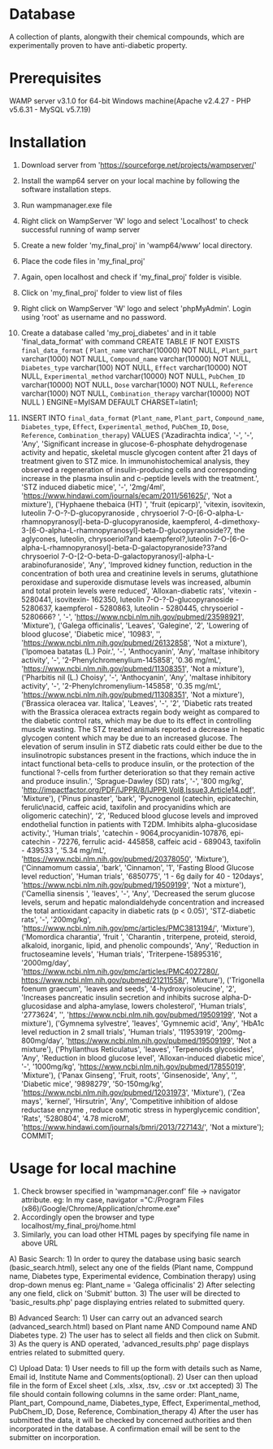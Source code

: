 # Database
A collection of plants, alongwith their chemical compounds, which are experimentally proven to have anti-diabetic property. 

# Prerequisites
WAMP server v3.1.0 for 64-bit Windows machine(Apache v2.4.27 - PHP v5.6.31 - MySQL v5.7.19)

# Installation 
1) Download server from 'https://sourceforge.net/projects/wampserver/'
1) Install the wamp64 server on your local machine by following the software installation steps.
2) Run wampmanager.exe file
3) Right click on WampServer 'W' logo and select 'Localhost' to check successful running of wamp server
4) Create a new folder 'my_final_proj' in 'wamp64/www' local directory.
5) Place the code files in 'my_final_proj'
6) Again, open localhost and check if 'my_final_proj' folder is visible.
7) Click on 'my_final_proj' folder to view list of files
8) Right click on WampServer 'W' logo and select 'phpMyAdmin'. Login using 'root' as username and no password. 
9) Create a database called 'my_proj_diabetes' and in it table 'final_data_format' with command
CREATE TABLE IF NOT EXISTS `final_data_format` (
  `Plant_name` varchar(10000) NOT NULL,
  `Plant_part` varchar(1000) NOT NULL,
  `Compound_name` varchar(10000) NOT NULL,
  `Diabetes_type` varchar(100) NOT NULL,
  `Effect` varchar(10000) NOT NULL,
  `Experimental_method` varchar(10000) NOT NULL,
  `PubChem_ID` varchar(10000) NOT NULL,
  `Dose` varchar(1000) NOT NULL,
  `Reference` varchar(1000) NOT NULL,
  `Combination_therapy` varchar(10000) NOT NULL
) ENGINE=MyISAM DEFAULT CHARSET=latin1;

10) INSERT INTO `final_data_format` (`Plant_name`, `Plant_part`, `Compound_name`, `Diabetes_type`, `Effect`, `Experimental_method`, `PubChem_ID`, `Dose`, `Reference`, `Combination_therapy`) VALUES
('Azadirachta indica', '-', '-', 'Any', 'Significant increase in glucose-6-phosphate dehydrogenase activity and hepatic, skeletal muscle glycogen content after 21 days of treatment given to STZ mice. In immunohistochemical analysis, they observed a regeneration of insulin-producing cells and corresponding increase in the plasma insulin and c-peptide levels with the treatment.', 'STZ induced diabetic mice', '-', '2mg/4ml', 'https://www.hindawi.com/journals/ecam/2011/561625/', 'Not a mixture'),
('Hyphaene thebaica (HT) ', 'fruit (epicarp)', 'vitexin, isovitexin, luteolin 7-O-?-D-glucopyranoside , chrysoeriol 7-O-[6-O-alpha-L-rhamnopyranosyl]-beta-D-glucopyranoside, kaempferol, 4-dimethoxy-3-[6-O-alpha-L-rhamnopyranosyl]-beta-D-glucopyranoside?7, the aglycones, luteolin, chrysoeriol?and kaempferol?,luteolin 7-O-[6-O-alpha-L-rhamnopyranosyl]-beta-D-galactopyranoside?3?and chrysoeriol 7-O-[2-O-beta-D-galactopyranosyl]-alpha-L-arabinofuranoside', 'Any', 'Improved kidney function, reduction in the concentration of both urea and creatinine levels in serums, glutathione peroxidase and superoxide dismutase levels was increased, albumin and total protein levels were reduced', 'Alloxan-diabetic rats', 'vitexin - 5280441,  isovitexin- 162350,  luteolin 7-O-?-D-glucopyranoside -  5280637,  kaempferol - 5280863, luteolin - 5280445,  chrysoeriol - 5280666? ', '-', 'https://www.ncbi.nlm.nih.gov/pubmed/23598921', 'Mixture'),
('Galega officinalis', 'Leaves', 'Galegine', '2', 'Lowering of blood glucose', 'Diabetic mice', '10983', '', 'https://www.ncbi.nlm.nih.gov/pubmed/26132858', 'Not a mixture'),
('Ipomoea batatas (L.) Poir.', '-', 'Anthocyanin', 'Any', 'maltase inhibitory activity', '-', '2-Phenylchromenylium-145858', '0.36 mg/mL', 'https://www.ncbi.nlm.nih.gov/pubmed/11308351', 'Not a mixture'),
('Pharbitis nil (L.) Choisy', '-', 'Anthocyanin', 'Any', 'maltase inhibitory activity', '-', '2-Phenylchromenylium-145858', '0.35 mg/mL', 'https://www.ncbi.nlm.nih.gov/pubmed/11308351', 'Not a mixture'),
('Brassica  oleracea var. Italica', 'Leaves', '-', '2', 'Diabetic   rats   treated   with   the Brassica   oleracea   extracts   regain   body   weight   as compared  to  the  diabetic  control  rats,  which  may  be  due to  its  effect  in  controlling  muscle  wasting.  The  STZ treated  animals  reported a  decrease  in  hepatic  glycogen content  which  may  be  due  to  an  increased  glucose. The elevation of serum insulin in STZ diabetic rats could either  be  due  to  the  insulinotropic  substances  present  in the fractions, which induce the in intact functional beta-cells to produce insulin, or the protection of the functional ?-cells from  further  deterioration  so  that  they  remain  active  and produce insulin.', 'Sprague-Dawley (SD) rats', '-', '800 mg/kg', 'http://impactfactor.org/PDF/IJPPR/8/IJPPR,Vol8,Issue3,Article14.pdf', 'Mixture'),
('Pinus pinaster', 'bark', 'Pycnogenol (catechin, epicatechin, ferulic\nacid, caffeic acid, taxifolin and procyanidins which are oligomeric catechin)', '2', 'Reduced blood glucose levels and improved endothelial function in patients with T2DM. Imhibits alpha-glucosidase activity.', 'Human trials', 'catechin - 9064,procyanidin-107876, epi-catechin - 72276, ferrulic acid- 445858, caffeic acid - 689043, taxifolin - 439533 ', '5.34 mg/mL', 'https://www.ncbi.nlm.nih.gov/pubmed/20378050', 'Mixture'),
('Cinnamomum cassia', 'bark', 'Cinnamon', '1', 'Fasting Blood Glucose level reduction', 'Human trials', '6850775', '1 - 6g daily for 40 - 120days', 'https://www.ncbi.nlm.nih.gov/pubmed/19509199', 'Not a mixture'),
('Camellia sinensis ', 'leaves', '-', 'Any', 'Decreased the serum glucose levels, serum and hepatic malondialdehyde concentration and increased the total antioxidant capacity in diabetic rats (p < 0.05)', 'STZ-diabetic rats', '-', '200mg/kg', 'https://www.ncbi.nlm.nih.gov/pmc/articles/PMC3813194/', 'Mixture'),
('Momordica charantia', 'fruit ', 'Charantin , triterpene, proteid, steroid, alkaloid, inorganic, lipid, and phenolic compounds', 'Any', 'Reduction in fructoseamine levels', 'Human trials', 'Triterpene-15895316', '2000mg/day', 'https://www.ncbi.nlm.nih.gov/pmc/articles/PMC4027280/, https://www.ncbi.nlm.nih.gov/pubmed/21211558/', 'Mixture'),
('Trigonella foenum graecum', 'leaves and seeds', '4-hydroxyisoleucine', '2', 'Increases pancreatic insulin secretion and inhibits sucrose alpha-D-glucosidase and alpha-amylase, lowers cholesterol', 'Human trials', '2773624', '', 'https://www.ncbi.nlm.nih.gov/pubmed/19509199', 'Not a mixture'),
('Gymnema sylvestre', 'leaves', 'Gymnemic acid', 'Any', 'HbA1c level reduction in 2 small trials', 'Human trials', '11953919', '200mg-800mg/day', 'https://www.ncbi.nlm.nih.gov/pubmed/19509199', 'Not a mixture'),
('Phyllanthus Reticulatus', 'leaves', 'Terpenoids glycosides', 'Any', 'Reduction in blood glucose level', 'Alloxan-induced diabetic mice', '-', '1000mg/kg', 'https://www.ncbi.nlm.nih.gov/pubmed/17855019', 'Mixture'),
('Panax Ginseng', 'Fruit, roots', 'Ginsenoside', 'Any', '', 'Diabetic mice', '9898279', '50-150mg/kg', 'https://www.ncbi.nlm.nih.gov/pubmed/12031973', 'Mixture'),
('Zea mays', 'kernel', 'Hirsutrin', 'Any', 'Competitive inhibition of aldose reductase enzyme , reduce osmotic stress in hyperglycemic condition', 'Rats', '5280804', '4.78 microM', 'https://www.hindawi.com/journals/bmri/2013/727143/', 'Not a mixture');
COMMIT;

# Usage for local machine
1) Check browser specified in 'wampmanager.conf' file -> navigator attribute.
    eg: In my case, navigator ="C:/Program Files (x86)/Google/Chrome/Application/chrome.exe"
2) Accordingly open the browser and type localhost/my_final_proj/home.html
3) Similarly, you can load other HTML pages by specifying file name in above URL

A) Basic Search:
    1) In order to qurey the database using basic search (basic_search.html), select any one of the fields (Plant name, Comppund              name, Diabetes type, Experimental evidence, Combination therapy) using drop-down menus
    eg: Plant_name = 'Galega officinalis'
    2) After selecting any one field, click on 'Submit' button.
    3) The user will be directed to 'basic_results.php' page displaying entries related to submitted query.

B) Advanced Search:
    1) User can carry out an advanced search (advanced_search.html) based on Plant name  AND Compound name AND Diabetes type.
    2) The user has to select all fields and then click on Submit.
    3) As the query is AND operated, 'advanced_results.php' page displays entries related to submitted query.

C) Upload Data: 
    1) User needs to fill up the form with details such as Name, Email id, Institute Name and Comments(optional).
    2) User can then upload file in the form of Excel sheet (.xls, .xlsx, .tsv, .csv or .txt accepted)
    3) The file should contain following columns in the same order:
    Plant_name, Plant_part, Compound_name, Diabetes_type, Effect, Experimental_method, PubChem_ID, Dose, Reference, Combination_therapy 
    4) After the user has submitted the data, it will be checked by concerned authorities and then incorporated in the database. A confirmation email will be sent to the submitter on incorporation. 
    






